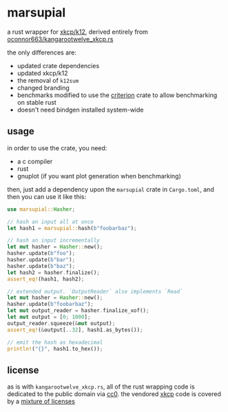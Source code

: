 # marsupial

a rust wrapper for [xkcp/k12](https://github.com/XKCP/K12), derived entirely
from
[oconnor663/kangarootwelve_xkcp.rs](https://github.com/oconnor663/kangarootwelve_xkcp.rs)

the only differences are:

- updated crate dependencies
- updated xkcp/k12
- the removal of `k12sum`
- changed branding
- benchmarks modified to use the [criterion](https://lib.rs/crates/criterion)
  crate to allow benchmarking on stable rust
- doesn't need bindgen installed system-wide

## usage

in order to use the crate, you need:

- a c compiler
- rust
- gnuplot (if you want plot generation when benchmarking)

then, just add a dependency upon the `marsupial` crate in `Cargo.toml`, and
then you can use it like this:

```rust
use marsupial::Hasher;

// hash an input all at once
let hash1 = marsupial::hash(b"foobarbaz");

// hash an input incrementally
let mut hasher = Hasher::new();
hasher.update(b"foo");
hasher.update(b"bar");
hasher.update(b"baz");
let hash2 = hasher.finalize();
assert_eq!(hash1, hash2);

// extended output. `OutputReader` also implements `Read`
let mut hasher = Hasher::new();
hasher.update(b"foobarbaz");
let mut output_reader = hasher.finalize_xof();
let mut output = [0; 1000];
output_reader.squeeze(&mut output);
assert_eq!(&output[..32], hash1.as_bytes());

// emit the hash as hexadecimal
println!("{}", hash1.to_hex());
```

## license

as is with `kangarootwelve_xkcp.rs`, all of the rust wrapping code is dedicated
to the public domain via
[cc0](https://creativecommons.org/publicdomain/zero/1.0/). the vendored
[xkcp](https://github.com/XKCP/XKCP) code is covered by a
[mixture of licenses](https://github.com/XKCP/XKCP#under-which-license-is-the-xkcp-distributed)

